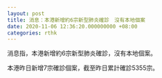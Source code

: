 ```yaml
---
layout: post
title: 消息：本港新增約6宗新型肺炎確診　沒有本地個案
date: 2020-11-06 12:36:20.000000000 +08:00
categories: rthk
---
```


消息指，本港新增約6宗新型肺炎確診，沒有本地個案。

本港昨日新增7宗確診個案，截至昨日累計確診5355宗。
